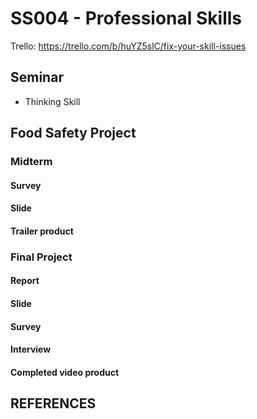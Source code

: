 # SS004 - Professional Skills

Trello: https://trello.com/b/huYZ5slC/fix-your-skill-issues

## Seminar
+ Thinking Skill

## Food Safety Project
### Midterm
#### Survey
#### Slide
#### Trailer product

### Final Project
#### Report
#### Slide
#### Survey
#### Interview
#### Completed video product

## REFERENCES
